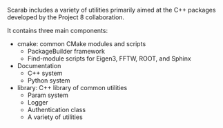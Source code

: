 Scarab includes a variety of utilities primarily aimed at the C++ packages developed by the Project 8 collaboration.

It contains three main components:
* cmake: common CMake modules and scripts
  * PackageBuilder framework
  * Find-module scripts for Eigen3, FFTW, ROOT, and Sphinx
* Documentation
  * C++ system
  * Python system
* library: C++ library of common utilities
  * Param system
  * Logger
  * Authentication class
  * A variety of utilities
